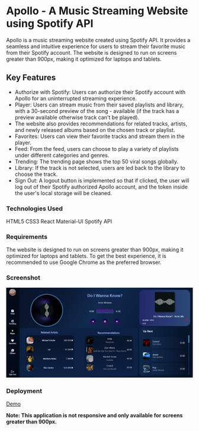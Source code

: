 # Apollo - A Music Streaming Website using Spotify API

Apollo is a music streaming website created using Spotify API. It provides a seamless and intuitive experience for users to stream their favorite music from their Spotify account. The website is designed to run on screens greater than 900px, making it optimized for laptops and tablets.

## Key Features

- Authorize with Spotify: Users can authorize their Spotify account with Apollo for an uninterrupted streaming experience.
- Player: Users can stream music from their saved playlists and library, with a 30-second preview of the song - available (if the track has a preview available otherwise track can't be played).
- The website also provides recommendations for related tracks, artists, and newly released albums based on the chosen track or playlist.
- Favorites: Users can view their favorite tracks and stream them in the player.
- Feed: From the feed, users can choose to play a variety of playlists under different categories and genres.
- Trending: The trending page shows the top 50 viral songs globally.
- Library: If the track is not selected, users are led back to the library to choose the track.
- Sign Out: A logout button is implemented so that if clicked, the user will log out of their Spotify authorized Apollo account, and the token inside the user's local storage will be cleaned.

### Technologies Used

HTML5
CSS3
React
Material-UI
Spotify API

### Requirements

The website is designed to run on screens greater than 900px, making it optimized for laptops and tablets. To get the best experience, it is recommended to use Google Chrome as the preferred browser.

### Screenshot

![Apollo Music Streaming Site](/public/apollo.png)

### Deployment
[Demo](https://apollo-noah.netlify.app)

**Note: This application is not responsive and only available for screens greater than 900px.**


